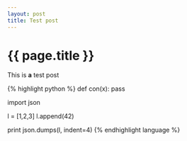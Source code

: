 ```yaml
---
layout: post
title: Test post
---
```


{{ page.title }}
================

This is **a** test post

{% highlight python %}
def con(x):
  pass

import json

l = [1,2,3]
l.append(42)

print json.dumps(l, indent=4)
{% endhighlight language %}
